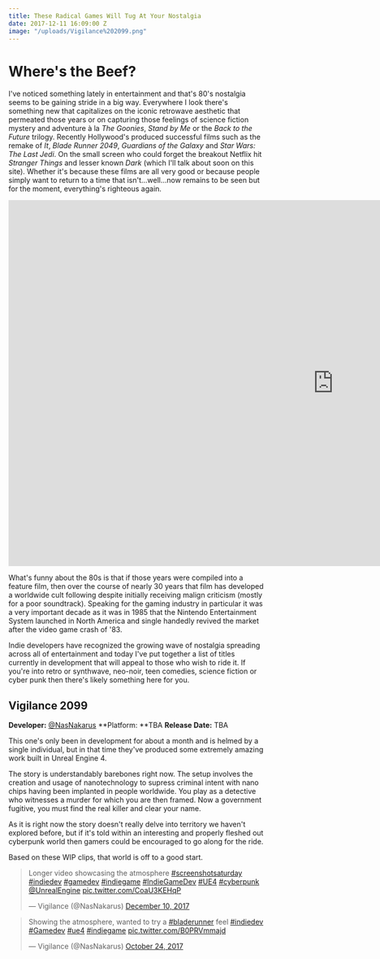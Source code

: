 ```yaml
---
title: These Radical Games Will Tug At Your Nostalgia
date: 2017-12-11 16:09:00 Z
image: "/uploads/Vigilance%202099.png"
---
```


# Where's the Beef? 

I've noticed something lately in entertainment and that's 80's nostalgia seems to be gaining stride in a big way. Everywhere I look there's something new that capitalizes on the iconic retrowave aesthetic that permeated those years or on capturing those feelings of science fiction mystery and adventure à la *The Goonies*, *Stand by Me* or the *Back to the Future* trilogy. Recently Hollywood's produced successful films such as the remake of *It*, *Blade Runner 2049*, *Guardians of the Galaxy* and *Star Wars: The Last Jedi*. On the small screen who could forget the breakout Netflix hit *Stranger Things* and lesser known *Dark* (which I'll talk about soon on this site). Whether it's because these films are all very good or because people simply want to return to a time that isn't...well...now remains to be seen but for the moment, everything's righteous again. 

<iframe width="1280" height="720" src="https://www.youtube.com/embed/qEGMse-VCgs" frameborder="0" gesture="media" allow="encrypted-media" allowfullscreen></iframe>

What's funny about the 80s is that if those years were compiled into a feature film, then over the course of nearly 30 years that film has developed a worldwide cult following despite initially receiving malign criticism (mostly for a poor soundtrack). Speaking for the gaming industry in particular it was a very important decade as it was in 1985 that the Nintendo Entertainment System launched in North America and single handedly revived the market after the video game crash of '83.  

Indie developers have recognized the growing wave of nostalgia spreading across all of entertainment and today I've put together a list of titles currently in development that will appeal to those who wish to ride it. If you're into retro or synthwave, neo-noir, teen comedies, science fiction or cyber punk then there's likely something here for you. 

## Vigilance 2099
**Developer:** [@NasNakarus](https://twitter.com/NasNakarus)
**Platform: **TBA
**Release Date:** TBA

This one's only been in development for about a month and is helmed by a single individual, but in that time they've produced some extremely amazing work built in Unreal Engine 4. 

The story is understandably barebones right now. The setup involves the creation and usage of nanotechnology to supress criminal intent with nano chips having been implanted in people worldwide. You play as a detective who witnesses a murder for which you are then framed. Now a government fugitive, you must find the real killer and clear your name. 

As it is right now the story doesn't really delve into territory we haven't explored before, but if it's told within an interesting and properly fleshed out cyberpunk world then gamers could be encouraged to go along for the ride. 

Based on these WIP clips, that world is off to a good start.

<blockquote class="twitter-video" data-lang="en"><p lang="en" dir="ltr">Longer video showcasing the atmosphere <a href="https://twitter.com/hashtag/screenshotsaturday?src=hash&amp;ref_src=twsrc%5Etfw">#screenshotsaturday</a> <a href="https://twitter.com/hashtag/indiedev?src=hash&amp;ref_src=twsrc%5Etfw">#indiedev</a> <a href="https://twitter.com/hashtag/gamedev?src=hash&amp;ref_src=twsrc%5Etfw">#gamedev</a> <a href="https://twitter.com/hashtag/indiegame?src=hash&amp;ref_src=twsrc%5Etfw">#indiegame</a> <a href="https://twitter.com/hashtag/IndieGameDev?src=hash&amp;ref_src=twsrc%5Etfw">#IndieGameDev</a> <a href="https://twitter.com/hashtag/UE4?src=hash&amp;ref_src=twsrc%5Etfw">#UE4</a> <a href="https://twitter.com/hashtag/cyberpunk?src=hash&amp;ref_src=twsrc%5Etfw">#cyberpunk</a> <a href="https://twitter.com/UnrealEngine?ref_src=twsrc%5Etfw">@UnrealEngine</a> <a href="https://t.co/CoaU3KEHqP">pic.twitter.com/CoaU3KEHqP</a></p>&mdash; Vigilance (@NasNakarus) <a href="https://twitter.com/NasNakarus/status/939649550452699137?ref_src=twsrc%5Etfw">December 10, 2017</a></blockquote>
<script async src="https://platform.twitter.com/widgets.js" charset="utf-8"></script>

<blockquote class="twitter-video" data-lang="en"><p lang="en" dir="ltr">Showing the atmosphere, wanted to try a <a href="https://twitter.com/hashtag/bladerunner?src=hash&amp;ref_src=twsrc%5Etfw">#bladerunner</a> feel <a href="https://twitter.com/hashtag/indiedev?src=hash&amp;ref_src=twsrc%5Etfw">#indiedev</a> <a href="https://twitter.com/hashtag/Gamedev?src=hash&amp;ref_src=twsrc%5Etfw">#Gamedev</a> <a href="https://twitter.com/hashtag/ue4?src=hash&amp;ref_src=twsrc%5Etfw">#ue4</a> <a href="https://twitter.com/hashtag/indiegame?src=hash&amp;ref_src=twsrc%5Etfw">#indiegame</a> <a href="https://t.co/B0PRVmmajd">pic.twitter.com/B0PRVmmajd</a></p>&mdash; Vigilance (@NasNakarus) <a href="https://twitter.com/NasNakarus/status/922974174003580928?ref_src=twsrc%5Etfw">October 24, 2017</a></blockquote>
<script async src="https://platform.twitter.com/widgets.js" charset="utf-8"></script>

 

